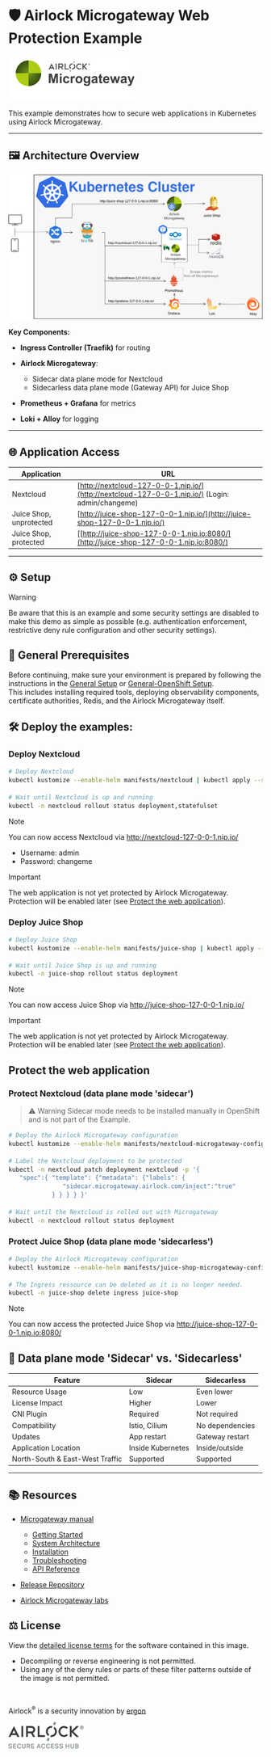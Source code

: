 # 🛡️ Airlock Microgateway Web Protection Example

<p align="left">
  <img src="https://raw.githubusercontent.com/airlock/microgateway/main/media/Microgateway_Labeled_AlignRight.svg" alt="Microgateway Logo" width="250">
</p>

This example demonstrates how to secure web applications in Kubernetes using Airlock Microgateway.

---

## 🖼 Architecture Overview

![Topology Diagram](media/topology-webprotect.svg)

**Key Components:**

- **Ingress Controller (Traefik)** for routing
- **Airlock Microgateway**:

   - Sidecar data plane mode for Nextcloud
   - Sidecarless data plane mode (Gateway API) for Juice Shop

- **Prometheus + Grafana** for metrics
- **Loki + Alloy** for logging

---

## 🌐 Application Access

| Application | URL |
|------------|-----|
| Nextcloud | [http://nextcloud-127-0-0-1.nip.io/](http://nextcloud-127-0-0-1.nip.io/) (Login: admin/changeme) |
| Juice Shop, unprotected | [http://juice-shop-127-0-0-1.nip.io/](http://juice-shop-127-0-0-1.nip.io/) |
| Juice Shop, protected | [[http://juice-shop-127-0-0-1.nip.io:8080/](http://juice-shop-127-0-0-1.nip.io:8080/) |

---

## ⚙️ Setup

> [!WARNING]
> Be aware that this is an example and some security settings are disabled to make this demo as simple as possible (e.g. authentication enforcement, restrictive deny rule configuration and other security settings).

## 🧰 General Prerequisites

Before continuing, make sure your environment is prepared by following the instructions in the [General Setup](../general) or [General-OpenShift Setup](../general-openshift).  
This includes installing required tools, deploying observability components, certificate authorities, Redis, and the Airlock Microgateway itself.

## 🛠 Deploy the examples:

### Deploy Nextcloud

```bash {"cwd":"../"}
# Deploy Nextcloud
kubectl kustomize --enable-helm manifests/nextcloud | kubectl apply --server-side -f -

# Wait until Nextcloud is up and running
kubectl -n nextcloud rollout status deployment,statefulset
```

> [!NOTE]
> You can now access Nextcloud via http://nextcloud-127-0-0-1.nip.io/
>
> * Username: admin
> * Password: changeme

> [!IMPORTANT]
> The web application is not yet protected by Airlock Microgateway. Protection will be enabled later (see [Protect the web application](#protect-the-web-application)).

### Deploy Juice Shop

```bash {"cwd":"../"}
# Deploy Juice Shop
kubectl kustomize --enable-helm manifests/juice-shop | kubectl apply --server-side -f -

# Wait until Juice Shop is up and running
kubectl -n juice-shop rollout status deployment
```

> [!NOTE]
> You can now access Juice Shop via http://juice-shop-127-0-0-1.nip.io/

> [!IMPORTANT]
> The web application is not yet protected by Airlock Microgateway. Protection will be enabled later (see [Protect the web application](#protect-the-web-application)).

## Protect the web application

### Protect Nextcloud (data plane mode 'sidecar')

> ⚠️ Warning
> Sidecar mode needs to be installed manually in OpenShift and is not part of the Example.

```bash {"cwd":"../"}
# Deploy the Airlock Microgateway configuration
kubectl kustomize --enable-helm manifests/nextcloud-microgateway-config | kubectl apply --server-side -f -

# Label the Nextcloud deployment to be protected
kubectl -n nextcloud patch deployment nextcloud -p '{
   "spec":{ "template": {"metadata": {"labels": {
               "sidecar.microgateway.airlock.com/inject":"true"
            } } } } }'

# Wait until the Nextcloud is rolled out with Microgateway
kubectl -n nextcloud rollout status deployment
```

### Protect Juice Shop (data plane mode 'sidecarless')

```bash {"cwd":"../"}
# Deploy the Airlock Microgateway configuration
kubectl kustomize --enable-helm manifests/juice-shop-microgateway-config | kubectl apply --server-side -f -

# The Ingress ressource can be deleted as it is no longer needed.
kubectl -n juice-shop delete ingress juice-shop
```

> [!NOTE]
> You can now access the protected Juice Shop via http://juice-shop-127-0-0-1.nip.io:8080/

## 🔁 Data plane mode 'Sidecar' vs. 'Sidecarless'

| Feature | Sidecar | Sidecarless |
|--------|---------|-------------|
| Resource Usage | Low | Even lower |
| License Impact | Higher | Lower |
| CNI Plugin | Required | Not required |
| Compatibility | Istio, Cilium | No dependencies |
| Updates | App restart | Gateway restart |
| Application Location | Inside Kubernetes | Inside/outside |
| North-South & East-West Traffic | Supported | Supported |

---

## 📚 Resources

* [Microgateway manual](https://docs.airlock.com/microgateway/latest/)

   * [Getting Started](https://docs.airlock.com/microgateway/latest/#data/1660804708742.html)
   * [System Architecture](https://docs.airlock.com/microgateway/latest/#data/1660804709650.html)
   * [Installation](https://docs.airlock.com/microgateway/latest/#data/1660804708713.html)
   * [Troubleshooting](https://docs.airlock.com/microgateway/latest/#data/1659430054787.html)
   * [API Reference](https://docs.airlock.com/microgateway/latest/index/api/crds/index.html)

* [Release Repository](https://github.com/airlock/microgateway)
* [Airlock Microgateway labs](https://airlock.instruqt.com/pages/airlock-microgateway-labs)

## ⚖️ License

View the [detailed license terms](https://www.airlock.com/en/airlock-license) for the software contained in this image.

* Decompiling or reverse engineering is not permitted.
* Using any of the deny rules or parts of these filter patterns outside of the image is not permitted.

</details>
<br>

Airlock<sup>&#174;</sup> is a security innovation by [ergon](https://www.ergon.ch/en)

<!-- Airlock SAH Logo (different image for light/dark mode) -->

<a href="https://www.airlock.com/en/secure-access-hub/">
<picture>
    <source media="(prefers-color-scheme: dark)"
        srcset="https://raw.githubusercontent.com/airlock/microgateway/main/media/Airlock_Logo_Negative.png">
    <source media="(prefers-color-scheme: light)"
        srcset="https://raw.githubusercontent.com/airlock/microgateway/main/media/Airlock_Logo.png">
    <img alt="Airlock Secure Access Hub" src="https://raw.githubusercontent.com/airlock/microgateway/main/media/Airlock_Logo.png" width="150">
</picture>
</a>
